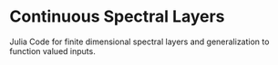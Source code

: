 # Continuous Spectral Layers

Julia Code for finite dimensional spectral layers and generalization to function valued inputs.
